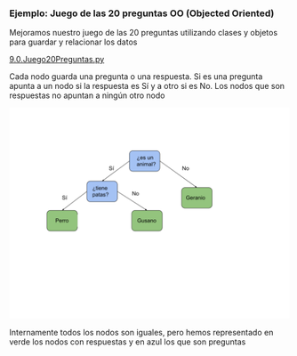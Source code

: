 ### Ejemplo: Juego de las 20 preguntas OO (Objected Oriented)

Mejoramos nuestro juego de las 20 preguntas utilizando clases y objetos para guardar y relacionar los datos

[9.0.Juego20Preguntas.py](./codigo/9.0.Juego20Preguntas.py)


Cada nodo guarda una pregunta o una respuesta. Si es una pregunta apunta a un nodo si la respuesta es Sí y a otro si es No. Los nodos que son respuestas no apuntan a ningún otro nodo

![](./images/ArbolDecisionJuego20preguntas.svg)

Internamente todos los nodos son iguales, pero  hemos representado en verde los nodos con respuestas y en azul los que son preguntas
